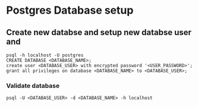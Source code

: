 # Postgres Database setup
## Create new databse and setup new databse user and

```
psql -h localhost -U postgres
CREATE DATABASE <DATABASE_NAME>;
create user <DATABASE_USER> with encrypted password '<USER_PASSWORD>';
grant all privileges on database <DATABASE_NAME> to <DATABASE_USER>;
```

### Validate database
```
psql -U <DATABASE_USER> -d <DATABASE_NAME> -h localhost
```
